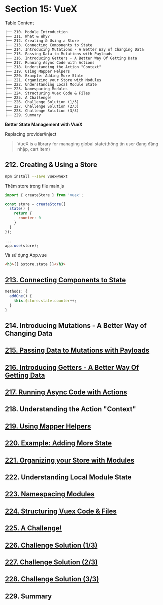 # Section 15: VueX

Table Content

```
├── 210. Module Introduction
├── 211. What & Why?
├── 212. Creating & Using a Store
├── 213. Connecting Components to State
├── 214. Introducing Mutations - A Better Way of Changing Data
├── 215. Passing Data to Mutations with Payloads
├── 216. Introducing Getters - A Better Way Of Getting Data
├── 217. Running Async Code with Actions
├── 218. Understanding the Action "Context"
├── 219. Using Mapper Helpers
├── 220. Example: Adding More State
├── 221. Organizing your Store with Modules
├── 222. Understanding Local Module State
├── 223. Namespacing Modules
├── 224. Structuring Vuex Code & Files
├── 225. A Challenge!
├── 226. Challenge Solution (1/3)
├── 227. Challenge Solution (2/3)
├── 228. Challenge Solution (3/3)
├── 229. Summary
```
**Better State Management with VueX**

Replacing provider/inject

> VueX is a library for managing global state(thông tin user đang đăng nhập, cart item)

## 212. Creating & Using a Store
```sh
npm install --save vuex@next
```
Thêm store trong file main.js
```js
import { createStore } from 'vuex';

const store = createStore({
  state() {
    return {
      counter: 0
    }
  }
});

...
app.use(store);
```
Và sử dụng App.vue
```html
<h3>{{ $store.state }}</h3>
```

## [213. Connecting Components to State](https://github.com/minhnv2306/vue-pet/commit/86445cb7f438c7dfc634178dd252043a13fc0aaa)
```js
methods: {
  addOne() {
    this.$store.state.counter++;
  }
}
```

## 214. Introducing Mutations - A Better Way of Changing Data

## [215. Passing Data to Mutations with Payloads](https://github.com/minhnv2306/vue-pet/commit/f00cab94f0f359087f86f140f5b0bd0c1ba6f466)

## [216. Introducing Getters - A Better Way Of Getting Data](https://github.com/minhnv2306/vue-pet/commit/2d903ace04e189d611b6f35152e3df0a95498243)

## [217. Running Async Code with Actions](https://github.com/minhnv2306/vue-pet/commit/3ea7412cf825cdd8d78bb09760e499b354e1d758)

## 218. Understanding the Action "Context"

## [219. Using Mapper Helpers](https://github.com/minhnv2306/vue-pet/commit/2667b9d621a6c71277e7c3a223bf95945b994a5a)

## [220. Example: Adding More State](https://github.com/minhnv2306/vue-pet/commit/0b4be27142658994dc42ef0f8003596539007695)

## [221. Organizing your Store with Modules](https://github.com/minhnv2306/vue-pet/commit/56a6dab3b9d70383093fbdf2210d6c7d9be4c059)

## 222. Understanding Local Module State

## [223. Namespacing Modules](https://github.com/minhnv2306/vue-pet/commit/c2d711b909252e96d726d120f730b692aea78ce1)

## [224. Structuring Vuex Code & Files](https://github.com/minhnv2306/vue-pet/commit/bda9aed2d935f1cd48c1b39902a54fb7d9bce3d1)

## [225. A Challenge!](https://github.com/minhnv2306/vue-pet/commit/a1b5b7d22425a6a1b8e279b3517bada4cfec4225)

## [226. Challenge Solution (1/3)](https://github.com/minhnv2306/vue-pet/commit/00ba182543060655a5b5bcc42c8cd30607525c03)

## [227. Challenge Solution (2/3)](https://github.com/minhnv2306/vue-pet/commit/ce8f024282d4dbc1a108ba0980f9c44df6832b27)

## [228. Challenge Solution (3/3)](https://github.com/minhnv2306/vue-pet/commit/6f91f607f36a7313a7d9a26ee592524a1eeb76c5)

## 229. Summary
